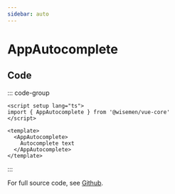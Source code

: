 ```yaml
---
sidebar: auto
---
```



# AppAutocomplete

<!-- @include: ./app-autocomplete-meta.md -->

## Code

::: code-group
```vue [Usage]
<script setup lang="ts">
import { AppAutocomplete } from '@wisemen/vue-core'
</script>
  
<template>
  <AppAutocomplete>
    Autocomplete text  
  </AppAutocomplete>
</template>
```
:::

For full source code, see [Github](https://github.com/wisemen-digital/vue-core/blob/main/packages/components/src/components/autocomplete/AppAutocomplete.vue).